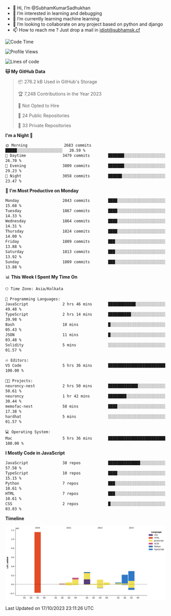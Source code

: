 - 👋 Hi, I’m @SubhamKumarSadhukhan
- 👀 I’m interested in learning and debugging
- 🌱 I’m currently learning machine learning
- 💞️ I’m looking to collaborate on any project based on python and django
- 📫 How to reach me ?
      Just drop a mail in idiot@subhamsk.cf

<!---
SubhamKumarSadhukhan/SubhamKumarSadhukhan is a ✨ special ✨ repository because its `README.md` (this file) appears on your GitHub profile.
You can click the Preview link to take a look at your changes.
--->


<!--START_SECTION:waka-->
![Code Time](http://img.shields.io/badge/Code%20Time-1%2C595%20hrs%2024%20mins-blue)

![Profile Views](http://img.shields.io/badge/Profile%20Views-1-blue)

![Lines of code](https://img.shields.io/badge/From%20Hello%20World%20I%27ve%20Written-2.3%20million%20lines%20of%20code-blue)

**🐱 My GitHub Data** 

> 📦 276.2 kB Used in GitHub's Storage 
 > 
> 🏆 7,248 Contributions in the Year 2023
 > 
> 🚫 Not Opted to Hire
 > 
> 📜 24 Public Repositories 
 > 
> 🔑 33 Private Repositories 
 > 
**I'm a Night 🦉** 

```text
🌞 Morning                2683 commits        █████░░░░░░░░░░░░░░░░░░░░   20.59 % 
🌆 Daytime                3479 commits        ███████░░░░░░░░░░░░░░░░░░   26.70 % 
🌃 Evening                3809 commits        ███████░░░░░░░░░░░░░░░░░░   29.23 % 
🌙 Night                  3058 commits        ██████░░░░░░░░░░░░░░░░░░░   23.47 % 
```
📅 **I'm Most Productive on Monday** 

```text
Monday                   2043 commits        ████░░░░░░░░░░░░░░░░░░░░░   15.68 % 
Tuesday                  1867 commits        ████░░░░░░░░░░░░░░░░░░░░░   14.33 % 
Wednesday                1864 commits        ████░░░░░░░░░░░░░░░░░░░░░   14.31 % 
Thursday                 1824 commits        ████░░░░░░░░░░░░░░░░░░░░░   14.00 % 
Friday                   1809 commits        ███░░░░░░░░░░░░░░░░░░░░░░   13.88 % 
Saturday                 1813 commits        ███░░░░░░░░░░░░░░░░░░░░░░   13.92 % 
Sunday                   1809 commits        ███░░░░░░░░░░░░░░░░░░░░░░   13.88 % 
```


📊 **This Week I Spent My Time On** 

```text
🕑︎ Time Zone: Asia/Kolkata

💬 Programming Languages: 
JavaScript               2 hrs 46 mins       ████████████░░░░░░░░░░░░░   49.48 % 
TypeScript               2 hrs 14 mins       ██████████░░░░░░░░░░░░░░░   39.98 % 
Bash                     18 mins             █░░░░░░░░░░░░░░░░░░░░░░░░   05.43 % 
JSON                     11 mins             █░░░░░░░░░░░░░░░░░░░░░░░░   03.48 % 
Solidity                 5 mins              ░░░░░░░░░░░░░░░░░░░░░░░░░   01.57 % 

🔥 Editors: 
VS Code                  5 hrs 36 mins       █████████████████████████   100.00 % 

🐱‍💻 Projects: 
neuroncy-nest            2 hrs 50 mins       █████████████░░░░░░░░░░░░   50.61 % 
neuroncy                 1 hr 42 mins        ████████░░░░░░░░░░░░░░░░░   30.44 % 
memofac-nest             58 mins             ████░░░░░░░░░░░░░░░░░░░░░   17.38 % 
hardhat                  5 mins              ░░░░░░░░░░░░░░░░░░░░░░░░░   01.57 % 

💻 Operating System: 
Mac                      5 hrs 36 mins       █████████████████████████   100.00 % 
```

**I Mostly Code in JavaScript** 

```text
JavaScript               38 repos            ██████████████░░░░░░░░░░░   57.58 % 
TypeScript               10 repos            ████░░░░░░░░░░░░░░░░░░░░░   15.15 % 
Python                   7 repos             ███░░░░░░░░░░░░░░░░░░░░░░   10.61 % 
HTML                     7 repos             ███░░░░░░░░░░░░░░░░░░░░░░   10.61 % 
CSS                      2 repos             █░░░░░░░░░░░░░░░░░░░░░░░░   03.03 % 
```



**Timeline**

![Lines of Code chart](https://raw.githubusercontent.com/SubhamKumarSadhukhan/SubhamKumarSadhukhan/main/assets/bar_graph.png)


 Last Updated on 17/10/2023 23:11:26 UTC
<!--END_SECTION:waka-->
